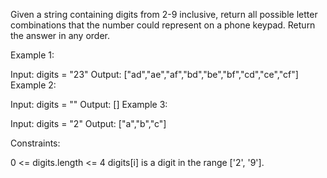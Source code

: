 Given a string containing digits from 2-9 inclusive, return all possible letter combinations that the number could represent on a phone keypad. Return the answer in any order.

Example 1:

Input: digits = "23"
Output: ["ad","ae","af","bd","be","bf","cd","ce","cf"]
Example 2:

Input: digits = ""
Output: []
Example 3:

Input: digits = "2"
Output: ["a","b","c"]
 

Constraints:

0 <= digits.length <= 4
digits[i] is a digit in the range ['2', '9'].